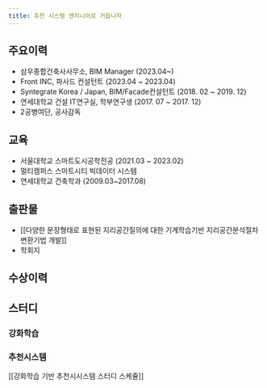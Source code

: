 ```yaml
---
title: 추천 시스템 엔지니어로 거듭나자
---
```

## 주요이력
- 삼우종합건축사사무소, BIM Manager (2023.04~)
- Front INC, 파사드 컨설턴트 (2023.04 ~ 2023.04)
- Syntegrate Korea / Japan, BIM/Facade컨설턴트 (2018. 02 ~ 2019. 12)
- 연세대학교 건설 IT연구실, 학부연구생 (2017. 07 ~ 2017. 12)
- 2공병여단, 공사감독

## 교육
- 서울대학교 스마트도시공학전공 (2021.03 ~ 2023.02)
- 멀티캠퍼스 스마트시티 빅데이터 시스템
- 연세대학교 건축학과 (2009.03~2017.08)

## 출판물
- [[다양한 문장형태로 표현된 지리공간질의에 대한 기계학습기반 지리공간분석절차 변환기법 개발]]
- 학회지

## 수상이력

## 스터디

### 강화학습

### 추천시스템
[[강화학습 기반 추천시시스템 스터디 스케쥴]]